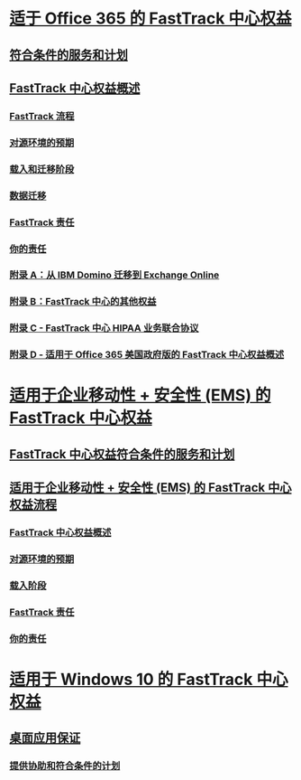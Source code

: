 # [适于 Office 365 的 FastTrack 中心权益](O365-fasttrack-benefit-for-office-365.md)
## [符合条件的服务和计划](O365-eligible-services-and-plans.md)
## [FastTrack 中心权益概述](O365-fasttrack-benefit-overview.md)
### [FastTrack 流程](O365-fasttrack-process.md)
### [对源环境的预期](O365-source-environment-expectations.md)
### [载入和迁移阶段](O365-onboarding-and-migration.md)
### [数据迁移](O365-data-migration.md)
### [FastTrack 责任](O365-fasttrack-responsibilities.md)
### [你的责任](O365-your-responsibilities.md)
### [附录 A：从 IBM Domino 迁移到 Exchange Online](O365-from-ibm-domino-to-exchange-online.md)
### [附录 B：FastTrack 中心的其他权益](O365-fasttrack-additional-benefits.md)
### [附录 C - FastTrack 中心 HIPAA 业务联合协议](O365-hipaa-business-associate-agreement.md)
### [附录 D - 适用于 Office 365 美国政府版的 FastTrack 中心权益概述](US-Gov-appendix-overview.md)
# [适用于企业移动性 + 安全性 (EMS) 的 FastTrack 中心权益](https://docs.microsoft.com/en-us/enterprise-mobility-security/Solutions/enterprise-mobility-fasttrack-program?toc=/fasttrack/fasttrack/toc.json)
## [FastTrack 中心权益符合条件的服务和计划](https://docs.microsoft.com/en-us/enterprise-mobility-security/Solutions/fasttrack-center-benefit-for-enterprise-mobility-suite-ems?toc=/fasttrack/fasttrack/toc.json)
## [适用于企业移动性 + 安全性 (EMS) 的 FastTrack 中心权益流程](https://docs.microsoft.com/en-us/enterprise-mobility-security/Solutions/fasttrack-center-benefit-process-for-enterprise-mobility-suite-ems?toc=/fasttrack/fasttrack/toc.json)
### [FastTrack 中心权益概述](https://docs.microsoft.com/en-us/enterprise-mobility-security/Solutions/fasttrack-center-benefit-process-for-ems-overview?toc=/fasttrack/fasttrack/toc.json)
### [对源环境的预期](https://docs.microsoft.com/en-us/enterprise-mobility-security/Solutions/fasttrack-center-benefit-process-for-ems-environment-expectations?toc=/fasttrack/fasttrack/toc.json)
### [载入阶段](https://docs.microsoft.com/en-us/enterprise-mobility-security/Solutions/fasttrack-center-benefit-process-for-ems-phases?toc=/fasttrack/fasttrack/toc.json)
### [FastTrack 责任](https://docs.microsoft.com/en-us/enterprise-mobility-security/Solutions/fasttrack-center-benefit-process-for-ems-fasttrack-responsibilities?toc=/fasttrack/fasttrack/toc.json)
### [你的责任](https://docs.microsoft.com/en-us/enterprise-mobility-security/Solutions/fasttrack-center-benefit-process-for-ems-your-responsibilities?toc=/fasttrack/fasttrack/toc.json)
# [适用于 Windows 10 的 FastTrack 中心权益](Win-10-fasttrack-benefit-for-Windows-10.md)
## [桌面应用保证](Win-10-desktop-app-assure.md)
### [提供协助和符合条件的计划](Win-10-daa-assistance-offered-and-plans.md)
